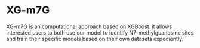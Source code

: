 XG-m7G
=======
XG-m7G is an computational approach based on XGBoost. it allows interested users to both use our model to identify N7-methylguanosine sites and train their specific models based on their own datasets expediently.


